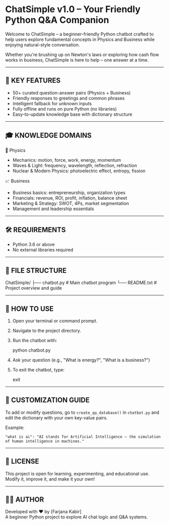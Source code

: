 ChatSimple v1.0 – Your Friendly Python Q&A Companion
====================================================

Welcome to ChatSimple – a beginner-friendly Python chatbot crafted to help users explore 
fundamental concepts in Physics and Business while enjoying natural-style conversation.

Whether you're brushing up on Newton's laws or exploring how cash flow works in business, 
ChatSimple is here to help – one answer at a time.

----------------------------------------------------
🌟 KEY FEATURES
----------------------------------------------------
- 50+ curated question-answer pairs (Physics + Business)
- Friendly responses to greetings and common phrases
- Intelligent fallback for unknown inputs
- Fully offline and runs on pure Python (no libraries)
- Easy-to-update knowledge base with dictionary structure

----------------------------------------------------
🎓 KNOWLEDGE DOMAINS
----------------------------------------------------
📘 Physics
- Mechanics: motion, force, work, energy, momentum
- Waves & Light: frequency, wavelength, reflection, refraction
- Nuclear & Modern Physics: photoelectric effect, entropy, fission

📈 Business
- Business basics: entrepreneurship, organization types
- Financials: revenue, ROI, profit, inflation, balance sheet
- Marketing & Strategy: SWOT, 4Ps, market segmentation
- Management and leadership essentials

----------------------------------------------------
🛠 REQUIREMENTS
----------------------------------------------------
- Python 3.6 or above
- No external libraries required

----------------------------------------------------
📂 FILE STRUCTURE
----------------------------------------------------
ChatSimple/
├── chatbot.py       # Main chatbot program
└── README.txt       # Project overview and guide

----------------------------------------------------
🚀 HOW TO USE
----------------------------------------------------
1. Open your terminal or command prompt.
2. Navigate to the project directory.
3. Run the chatbot with:

   python chatbot.py

4. Ask your question (e.g., "What is energy?", "What is a business?")
5. To exit the chatbot, type:

   exit

----------------------------------------------------
🧩 CUSTOMIZATION GUIDE
----------------------------------------------------
To add or modify questions, go to `create_qa_database()` in `chatbot.py`
and edit the dictionary with your own key-value pairs.

Example:

    "what is ai": "AI stands for Artificial Intelligence – the simulation of human intelligence in machines."

----------------------------------------------------
📜 LICENSE
----------------------------------------------------
This project is open for learning, experimenting, and educational use.
Modify it, improve it, and make it your own!

----------------------------------------------------
👩‍💻 AUTHOR
----------------------------------------------------
Developed with ❤️ by [Farjana Kabir]  
A beginner Python project to explore AI chat logic and Q&A systems.

